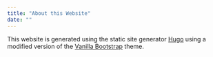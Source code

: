 ```yaml
---
title: "About this Website"
date: ""
---
```


This website is generated using the static site generator [Hugo](https://gohugo.io/) using a modified version of the
[Vanilla Bootstrap](https://github.com/zwbetz-gh/vanilla-bootstrap-hugo-theme) theme. 




